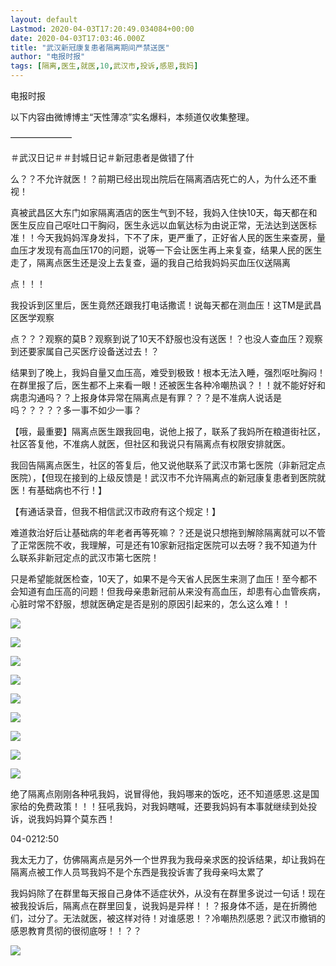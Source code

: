 ```yaml
---
layout: default
Lastmod: 2020-04-03T17:20:49.034084+00:00
date: 2020-04-03T17:03:46.000Z
title: "武汉新冠康复患者隔离期间严禁送医"
author: "电报时报"
tags: [隔离,医生,就医,10,武汉市,投诉,感恩,我妈]
---
```


电报时报  

以下内容由微博博主“天性薄凉”实名爆料，本频道仅收集整理。

———————

＃武汉日记＃＃封城日记＃新冠患者是做错了什

么？？不允许就医！？前期已经出现出院后在隔离酒店死亡的人，为什么还不重视！

真被武昌区大东门如家隔离酒店的医生气到不轻，我妈入住快10天，每天都在和医生反应自己呕吐口干胸闷，医生永远以血氧达标为由说正常，无法达到送医标准！！今天我妈妈浑身发抖，下不了床，更严重了，正好省人民的医生来查房，量血压才发现有高血压170的问题，说等一下会让医生再上来复查，结果人民的医生走了，隔离点医生还是没上去复查，逼的我自己给我妈妈买血压仪送隔离

点！！！

我投诉到区里后，医生竟然还跟我打电话撒谎！说每天都在测血压！这TM是武昌区医学观察

点？？？观察的莫B？观察到说了10天不舒服也没有送医！？也没人查血压？观察到还要家属自己买医疗设备送过去！？

结果到了晚上，我妈自量又血压高，难受到极致！根本无法入睡，强烈呕吐胸闷！在群里报了后，医生都不上来看一眼！还被医生各种冷嘲热讽？！！就不能好好和病患沟通吗？？上报身体异常在隔离点是有罪？？？是不准病人说话是吗？？？？？多一事不如少一事？

【哦，最重要】隔离点医生跟我回电，说他上报了，联系了我妈所在粮道街社区，社区答复他，不准病人就医，但社区和我说只有隔离点有权限安排就医。

我回告隔离点医生，社区的答复后，他又说他联系了武汉市第七医院（非新冠定点医院），【但现在接到的上级反馈是！武汉市不允许隔离点的新冠康复患者到医院就医！有基础病也不行！】

【有通话录音，但我不相信武汉市政府有这个规定！】

难道救治好后让基础病的年老者再等死嘛？？还是说只想拖到解除隔离就可以不管了正常医院不收，我理解，可是还有10家新冠指定医院可以去呀？我不知道为什么联系非新冠定点的武汉市第七医院！

只是希望能就医检查，10天了，如果不是今天省人民医生来测了血压！至今都不会知道有血压高的问题！但我母亲患新冠前从来没有高血压，却患有心血管疾病，心脏时常不舒服，想就医确定是否是别的原因引起来的，怎么这么难！！

![](https://images.weserv.nl/?url=/file/e42c9ceeea97bb8dd226d.jpg)

![](https://images.weserv.nl/?url=/file/f6e399715643c8701a643.jpg)

![](https://images.weserv.nl/?url=/file/690a82f17ab623f82aef3.jpg)

![](https://images.weserv.nl/?url=/file/055f98431ef76e05db626.jpg)

![](https://images.weserv.nl/?url=/file/dc8a4cab074f11193cfc3.jpg)

![](https://images.weserv.nl/?url=/file/fda9c7bd9dcb148cbb1bb.jpg)

![](https://images.weserv.nl/?url=/file/1166cf0337f46ecf413f9.jpg)

![](https://images.weserv.nl/?url=/file/fa775df65c4de9daea0ce.jpg)

![](https://images.weserv.nl/?url=/file/f51b1063bc3b93ffc821f.jpg)

绝了隔离点刚刚各种吼我妈，说冒得他，我妈哪来的饭吃，还不知道感恩.这是国家给的免费政策！！！狂吼我妈，对我妈瞎喊，还要我妈妈有本事就继续到处投诉，说我妈妈算个莫东西！

04-0212:50

我太无力了，仿佛隔离点是另外一个世界我为我母亲求医的投诉结果，却让我妈在隔离点被工作人员骂我妈不是个东西是我投诉害了我母亲吗太累了

我妈妈除了在群里每天报自己身体不适症状外，从没有在群里多说过一句话！现在被我投诉后，隔离点在群里回复，说我妈是异样！！？报身体不适，是在折腾他们，过分了。无法就医，被这样对待！对谁感恩！？冷嘲热烈感恩？武汉市撤销的感恩教育贯彻的很彻底呀！！？？

![](https://images.weserv.nl/?url=/file/a76b684aab4a32a997bf1.jpg)

